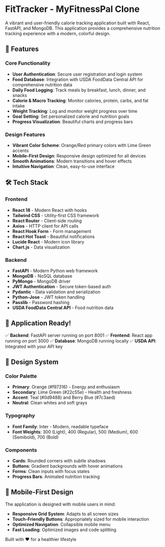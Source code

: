 # FitTracker - MyFitnessPal Clone

A vibrant and user-friendly calorie tracking application built with React, FastAPI, and MongoDB. This application provides a comprehensive nutrition tracking experience with a modern, colorful design.

## 🌟 Features

### Core Functionality
- **User Authentication**: Secure user registration and login system
- **Food Database**: Integration with USDA FoodData Central API for comprehensive nutrition data
- **Daily Food Logging**: Track meals by breakfast, lunch, dinner, and snacks
- **Calorie & Macro Tracking**: Monitor calories, protein, carbs, and fat intake
- **Weight Tracking**: Log and monitor weight progress over time
- **Goal Setting**: Set personalized calorie and nutrition goals
- **Progress Visualization**: Beautiful charts and progress bars

### Design Features
- **Vibrant Color Scheme**: Orange/Red primary colors with Lime Green accents
- **Mobile-First Design**: Responsive design optimized for all devices
- **Smooth Animations**: Modern transitions and hover effects
- **Intuitive Navigation**: Clean, easy-to-use interface

## 🛠️ Tech Stack

### Frontend
- **React 18** - Modern React with hooks
- **Tailwind CSS** - Utility-first CSS framework
- **React Router** - Client-side routing
- **Axios** - HTTP client for API calls
- **React Hook Form** - Form management
- **React Hot Toast** - Beautiful notifications
- **Lucide React** - Modern icon library
- **Chart.js** - Data visualization

### Backend
- **FastAPI** - Modern Python web framework
- **MongoDB** - NoSQL database
- **PyMongo** - MongoDB driver
- **JWT Authentication** - Secure token-based auth
- **Pydantic** - Data validation and serialization
- **Python-Jose** - JWT token handling
- **Passlib** - Password hashing
- **USDA FoodData Central API** - Food nutrition data

## 🚀 Application Ready!

✅ **Backend**: FastAPI server running on port 8001
✅ **Frontend**: React app running on port 3000
✅ **Database**: MongoDB running locally
✅ **USDA API**: Integrated with your API key

## 🎨 Design System

### Color Palette
- **Primary**: Orange (#f97316) - Energy and enthusiasm
- **Secondary**: Lime Green (#22c55e) - Health and freshness
- **Accent**: Teal (#0d9488) and Berry Blue (#7c3aed)
- **Neutral**: Clean whites and soft grays

### Typography
- **Font Family**: Inter - Modern, readable typeface
- **Font Weights**: 300 (Light), 400 (Regular), 500 (Medium), 600 (Semibold), 700 (Bold)

### Components
- **Cards**: Rounded corners with subtle shadows
- **Buttons**: Gradient backgrounds with hover animations
- **Forms**: Clean inputs with focus states
- **Progress Bars**: Animated nutrition tracking

## 📱 Mobile-First Design

The application is designed with mobile users in mind:
- **Responsive Grid System**: Adapts to all screen sizes
- **Touch-Friendly Buttons**: Appropriately sized for mobile interaction
- **Optimized Navigation**: Collapsible mobile menu
- **Fast Loading**: Optimized images and code splitting

Built with ❤️ for a healthier lifestyle